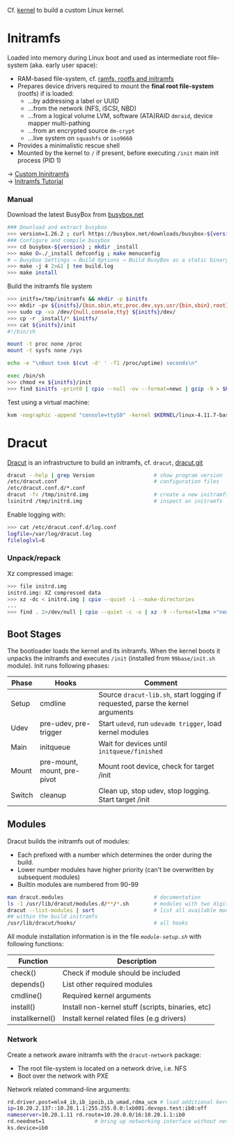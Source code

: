 Cf. [kernel](kernel.md) to build a custom Linux kernel.

# Initramfs

Loaded into memory during Linux boot and used as intermediate root file-system (aka. early user space):

* RAM-based file-system, cf. [ramfs, rootfs and initramfs](https://www.kernel.org/doc/Documentation/filesystems/ramfs-rootfs-initramfs.txt)
* Prepares device drivers required to mount the **final root file-system** (rootfs) if is loaded:
  - ...by addressing a label or UUID
  - ...from the network (NFS, iSCSI, NBD)
  - ...from a logical volume LVM, software (ATA)RAID `dmraid`, device mapper multi-pathing
  - ...from an encrypted source `dm-crypt`
  - ...live system on `squashfs` or `iso9660`
* Provides a minimalistic rescue shell
* Mounted by the kernel to `/` if present, before executing `/init` main init process (PID 1)

→ [Custom Ininitramfs](https://wiki.gentoo.org/wiki/Custom_Initramfs)  
→ [Initramfs Tutorial](http://nairobi-embedded.org/initramfs_tutorial.html)


### Manual

Download the latest BusyBox from [busybox.net](https://busybox.net/downloads/)

```bash
### Download and extract busybox
>>> version=1.26.2 ; curl https://busybox.net/downloads/busybox-${version}.tar.bz2 | tar xjf -
### Configure and compile busybox
>>> cd busybox-${version} ; mkdir _install
>>> make O=./_install defconfig ; make menuconfig
# → Busybox Settings → Build Options → Build BusyBox as a static binary (no shared libs)
>>> make -j 4 2>&1 | tee build.log
>>> make install
```

Build the initramfs file system

```bash
>>> initfs=/tmp/initramfs && mkdir -p $initfs 
>>> mkdir -pv ${initfs}/{bin,sbin,etc,proc,dev,sys,usr/{bin,sbin},root}
>>> sudo cp -va /dev/{null,console,tty} ${initfs}/dev/
>>> cp -r _install/* $initfs/
>>> cat ${initfs}/init
#!/bin/sh

mount -t proc none /proc
mount -t sysfs none /sys

echo -e "\nBoot took $(cut -d' ' -f1 /proc/uptime) seconds\n"

exec /bin/sh
>>> chmod +x ${initfs}/init
>>> find $initfs -print0 | cpio --null -ov --format=newc | gzip -9 > $KERNEL/initrd.img
```

Test using a virtual machine:

```bash
kvm -nographic -append "console=ttyS0" -kernel $KERNEL/linux-4.11.7-basic -initrd $KERNEL/initrd.img
```

# Dracut

[Dracut](https://dracut.wiki.kernel.org) is an infrastructure to build an initramfs, cf. `dracut`, [dracut.git](http://git.kernel.org/cgit/boot/dracut/dracut.git)


```bash
dracut --help | grep Version                   # show program version
/etc/dracut.conf                               # configuration files
/etc/dracut.conf.d/*.conf
dracut -fv /tmp/initrd.img                     # create a new initramfs
lsinitrd /tmp/initrd.img                       # inspect an initramfs
```

Enable logging with:

```bash
>>> cat /etc/dracut.conf.d/log.conf
logfile=/var/log/dracut.log
fileloglvl=6
```

### Unpack/repack

Xz compressed image:

```bash
>>> file initrd.img
initrd.img: XZ compressed data
>>> xz -dc < initrd.img | cpio --quiet -i --make-directories
...
>>> find . 2>/dev/null | cpio --quiet -c -o | xz -9 --format=lzma >"new_initrd.img"
```

## Boot Stages

The bootloader loads the kernel and its initramfs. When the kernel boots it unpacks the initramfs and executes `/init` (installed from `99base/init.sh` module). Init runs following phases:

| Phase  | Hooks                       | Comment                                                                        |
|--------|-----------------------------|--------------------------------------------------------------------------------|
| Setup  | cmdline                     | Source `dracut-lib.sh`, start logging if requested, parse the kernel arguments |
| Udev   | pre-udev, pre-trigger       | Start `udevd`, run `udevadm trigger`, load kernel modules                      |
| Main   | initqueue                   | Wait for devices until `initqueue/finished`                                    |
| Mount  | pre-mount, mount, pre-pivot | Mount root device, check for target /init                                      |
| Switch | cleanup                     | Clean up, stop udev, stop logging. Start target /init                          |

## Modules

Dracut builds the initramfs out of modules:

* Each prefixed with a number which determines the order during the build.
* Lower number modules have higher priority (can't be overwritten by subsequent modules)
* Builtin modules are numbered from 90-99

```bash
man dracut.modules                             # documentation
ls -1 /usr/lib/dracut/modules.d/**/*.sh        # modules with two digit numeric prefix, run in ascending sort order
dracut --list-modules | sort                   # list all available modules
## within the build initramfs
/usr/lib/dracut/hooks/                         # all hooks
```


All module installation information is in the file *`module-setup.sh`* with following functions:

| Function        | Description                                             |
|-----------------|---------------------------------------------------------|
| check()         | Check if module should be included                      |
| depends()       | List other required modules                             |
| cmdline()       | Required kernel arguments                               |
| install()       | Install non-kernel stuff (scripts, binaries, etc)       |
| installkernel() | Install kernel related files (e.g drivers)              |


### Network 

Create a network aware initramfs with the `dracut-network` package:

* The root file-system is located on a network drive, i.e. NFS
* Boot over the network with PXE

Network related command-line arguments:

```bash
rd.driver.post=mlx4_ib,ib_ipoib,ib_umad,rdma_ucm # load additional kernel modules
ip=10.20.2.137::10.20.1.1:255.255.0.0:lxb001.devops.test:ib0:off
nameserver=10.20.1.11 rd.route=10.20.0.0/16:10.20.1.1:ib0
rd.neednet=1                # bring up networking interface without netroot=
ks.device=ib0
```
